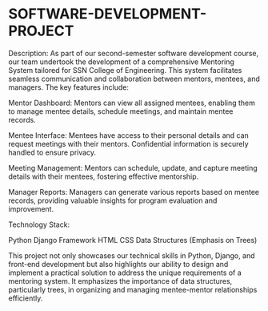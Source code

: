 # SOFTWARE-DEVELOPMENT-PROJECT

Description:
As part of our second-semester software development course, our team undertook the development of a comprehensive Mentoring System tailored for SSN College of Engineering. 
This system facilitates seamless communication and collaboration between mentors, mentees, and managers. The key features include:

Mentor Dashboard:
Mentors can view all assigned mentees, enabling them to manage mentee details, schedule meetings, and maintain mentee records.

Mentee Interface:
Mentees have access to their personal details and can request meetings with their mentors. Confidential information is securely handled to ensure privacy.

Meeting Management:
Mentors can schedule, update, and capture meeting details with their mentees, fostering effective mentorship.

Manager Reports:
Managers can generate various reports based on mentee records, providing valuable insights for program evaluation and improvement.

Technology Stack:

Python
Django Framework
HTML
CSS
Data Structures (Emphasis on Trees)

This project not only showcases our technical skills in Python, Django, and front-end development but also highlights our ability to design and implement
a practical solution to address the unique requirements of a mentoring system. It emphasizes the importance of data structures, particularly trees, in organizing
and managing mentee-mentor relationships efficiently.
